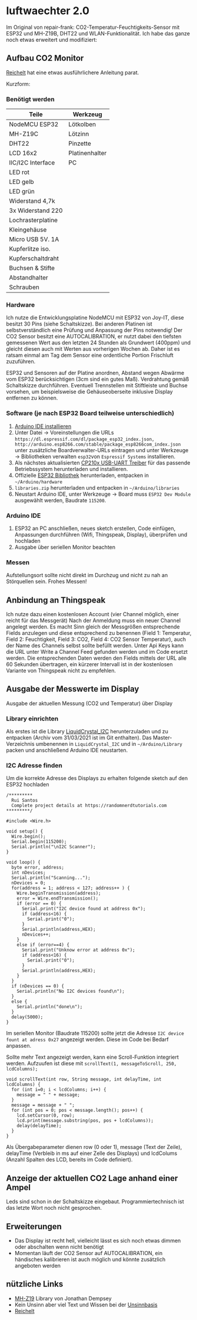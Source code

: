 # luftwaechter 2.0
Im Original von repair-frank: CO2-Temperatur-Feuchtigkeits-Sensor mit ESP32 und MH-Z19B, DHT22 und WLAN-Funktionalität. Ich habe das ganze noch etwas erweitert und modifiziert:
## Aufbau CO2 Monitor
[Reichelt](https://www.reichelt.de/magazin/reichelt-magazin/co2-messgeraet-einfach-und-guenstig-selber-bauen/) hat eine etwas ausführlichere Anleitung parat.

Kurzform:
### Benötigt werden
| Teile             | Werkzeug          |
| ----------------- | ----------------- |
| NodeMCU ESP32     | Lötkolben         |
| MH-Z19C           | Lötzinn           |
| DHT22             | Pinzette          |
| LCD 16x2          | Platinenhalter    |
| IIC/I2C Interface | PC                |
| LED rot           |
| LED gelb          |
| LED grün          |
| Widerstand 4,7k   |
| 3x Widerstand 220 |
| Lochrasterplatine |
| Kleingehäuse      |
| Micro USB 5V. 1A  |
| Kupferlitze iso.  |
| Kupferschaltdraht |
| Buchsen & Stifte  |
| Abstandhalter     |
| Schrauben         |
### Hardware
Ich nutze die Entwicklungsplatine NodeMCU mit ESP32 von Joy-IT, diese besitzt 30 Pins (siehe Schaltskizze). Bei anderen Platinen ist selbstverständlich eine Prüfung und Anpassung der Pins notwendig! Der CO2 Sensor besitzt eine AUTOCALIBRATION, er nutzt dabei den tiefsten gemessenen Wert aus den letzten 24 Stunden als Grundwert (400ppm) und gleicht diesen auch mit Werten aus vorherigen Wochen ab. Daher ist es ratsam einmal am Tag dem Sensor eine ordentliche Portion Frischluft zuzuführen.

ESP32 und Sensoren auf der Platine anordnen, Abstand wegen Abwärme vom ESP32 berücksichtigen (3cm sind ein gutes Maß). Verdrahtung gemäß Schaltskizze durchführen. Eventuell Trennstellen mit Stiftleiste und Buchse vorsehen, um beispielsweise die Gehäuseoberseite inklusive Display entfernen zu können.

### Software (je nach ESP32 Board teilweise unterschiedlich)
1. [Arduino IDE installieren](https://www.arduino.cc/en/software)
2. Unter Datei -> Voreinstellungen die URLs `https://dl.espressif.com/dl/package_esp32_index.json, http://arduino.esp8266.com/stable/package_esp8266com_index.json` unter zusätzliche Boardverwalter-URLs eintragen und unter Werkzeuge -> Bibliotheken verwalten `esp32`von `Espressif Systems` installieren.
4. Als nächstes aktualisierten [CP210x USB-UART Treiber](https://www.silabs.com/products/development-tools/software/usb-to-uart-bridge-vcp-drivers) für das passende Betriebssystem herunterladen und installieren. 
5. Offizielle [ESP32 Bibliothek](https://github.com/espressif/arduino-esp32) herunterladen, entpacken in `~/Arduino/hardware`
6. `libraries.zip` herunterladen und entpacken in `~/Arduino/libraries`
7. Neustart Arduino IDE, unter Werkzeuge -> Board muss `ESP32 Dev Module` ausgewählt werden, Baudrate `115200`.
### Arduino IDE
1. ESP32 an PC anschließen, neues sketch erstellen, Code einfügen, Anpassungen durchführen (Wifi, Thingspeak, Display), überprüfen und hochladen
2. Ausgabe über seriellen Monitor beachten
### Messen
Aufstellungsort sollte nicht direkt im Durchzug und nicht zu nah an Störquellen sein. Frohes Messen!

## Anbindung an Thingspeak
Ich nutze dazu einen kostenlosen Account (vier Channel möglich, einer reicht für das Messgerät)
Nach der Anmeldung muss ein neuer Channel angelegt werden. Es macht Sinn gleich der Messgrößen entsprechende Fields anzulegen und diese entsprechend zu benennen (Field 1: Temperatur, Field 2: Feuchtigkeit, Field 3: CO2, Field 4: CO2 Sensor Temperatur), auch der Name des Channels selbst sollte befüllt werden. Unter Api Keys kann die URL unter Write a Channel Feed gefunden werden und im Code ersetzt werden. Die entsprechenden Daten werden den Fields mittels der URL alle 60 Sekunden übertragen, ein kürzerer Intervall ist in der kostenlosen Variante von Thingspeak nicht zu empfehlen.

## Ausgabe der Messwerte im Display
Ausgabe der aktuellen Messung (CO2 und Temperatur) über Display
### Library einrichten
Als erstes ist die Library [LiquidCrystal_I2C](https://github.com/marcoschwartz/LiquidCrystal_I2C/archive/master.zip) herunterzuladen und zu entpacken (Archiv vom 31/03/2021 ist im Git enthalten). Das Master-Verzeichnis umbenennen in `LiquidCrystal_I2C` und in `~/Arduino/Library` packen und anschließend Arduino IDE neustarten.

### I2C Adresse finden
Um die korrekte Adresse des Displays zu erhalten folgende sketch auf den ESP32 hochladen

```
/*********
  Rui Santos
  Complete project details at https://randomnerdtutorials.com  
*********/

#include <Wire.h>
 
void setup() {
  Wire.begin();
  Serial.begin(115200);
  Serial.println("\nI2C Scanner");
}
 
void loop() {
  byte error, address;
  int nDevices;
  Serial.println("Scanning...");
  nDevices = 0;
  for(address = 1; address < 127; address++ ) {
    Wire.beginTransmission(address);
    error = Wire.endTransmission();
    if (error == 0) {
      Serial.print("I2C device found at address 0x");
      if (address<16) {
        Serial.print("0");
      }
      Serial.println(address,HEX);
      nDevices++;
    }
    else if (error==4) {
      Serial.print("Unknow error at address 0x");
      if (address<16) {
        Serial.print("0");
      }
      Serial.println(address,HEX);
    }    
  }
  if (nDevices == 0) {
    Serial.println("No I2C devices found\n");
  }
  else {
    Serial.println("done\n");
  }
  delay(5000);       
}
```
Im seriellen Monitor (Baudrate 115200) sollte jetzt die Adresse `I2C device fount at adress 0x27` angezeigt werden. Diese im Code bei Bedarf anpassen.

Sollte mehr Text angezeigt werden, kann eine Scroll-Funktion integriert werden. Aufzuufen ist diese mit `scrollText(1, messageToScroll, 250, lcdColumns);`
```
void scrollText(int row, String message, int delayTime, int lcdColumns) {
  for (int i=0; i < lcdColumns; i++) {
    message = " " + message; 
  } 
  message = message + " "; 
  for (int pos = 0; pos < message.length(); pos++) {
    lcd.setCursor(0, row);
    lcd.print(message.substring(pos, pos + lcdColumns));
    delay(delayTime);
  }
}
```
Als Übergabeparameter dienen row (0 oder 1), message (Text der Zeile), delayTime (Verbleib in ms auf einer Zelle des Displays) und lcdColums (Anzahl Spalten des LCD, bereits im Code definiert).

## Anzeige der aktuellen CO2 Lage anhand einer Ampel
Leds sind schon in der Schaltskizze eingebaut. Programmiertechnisch ist das letzte Wort noch nicht gesprochen.

## Erweiterungen
- Das Display ist recht hell, vielleicht lässt es sich noch etwas dimmen oder abschalten wenn nicht benötigt
- Momentan läuft der CO2 Sensor auf AUTOCALIBRATION, ein händisches kalibrieren ist auch möglich und könnte zusätzlich angeboten werden

## nützliche Links
- [MH-Z19](https://github.com/WifWaf/MH-Z19) Library von Jonathan Dempsey
- Kein Unsinn aber viel Text und Wissen bei der [Unsinnbasis](https://unsinnsbasis.de/co2-sensor-mhz19b)
- [Reichelt](https://www.reichelt.de/magazin/reichelt-magazin/co2-messgeraet-einfach-und-guenstig-selber-bauen/)

